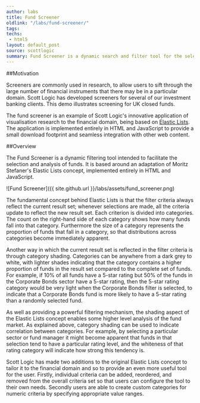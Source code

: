 ```yaml
---
author: labs
title: Fund Screener
oldlink: "/labs/fund-screener/"
tags: 
techs:
 - html5
layout: default_post
source: scottlogic
summary: Fund Screener is a dynamic search and filter tool for the selection and analysis of open-ended funds.
---
```

##Motivation

Screeners are commonly used in research, to allow users to sift through the large number of financial instruments that there may be in a particular domain. Scott Logic has developed screeners for several of our investment banking clients. This demo illustrates screening for UK closed funds.

The fund screener is an example of Scott Logic's innovative application of visualisation research to the financial domain, being based on [Elastic Lists](http://moritz.stefaner.eu/projects/elastic-lists/). The application is implemented entirely in HTML and JavaScript to provide a small download footprint and seamless integration with other web content.

##Overview

The Fund Screener is a dynamic filtering tool intended to facilitate the selection and analysis of funds. It is based around an adaptation of Moritz Stefaner's Elastic Lists concept, implemented entirely in HTML and JavaScript.

![Fund Screener]({{ site.github.url }}/labs/assets/fund_screener.png)

The fundamental concept behind Elastic Lists is that the filter criteria always reflect the current result set; whenever selections are made, all the criteria update to reflect the new result set. Each criterion is divided into categories. The count on the right-hand side of each category shows how many funds fall into that category. Furthermore the size of a category represents the proportion of funds that fall in a category, so that distributions across categories become immediately apparent.

Another way in which the current result set is reflected in the filter criteria is through category shading. Categories can be anywhere from a dark grey to white, with lighter shades indicating that the category contains a higher proportion of funds in the result set compared to the complete set of funds. For example, if 10% of all funds have a 5-star rating but 50% of the funds in the Corporate Bonds sector have a 5-star rating, then the 5-star rating category would be very light when the Corporate Bonds filter is selected, to indicate that a Corporate Bonds fund is more likely to have a 5-star rating than a randomly selected fund.

As well as providing a powerful filtering mechanism, the shading aspect of the Elastic Lists concept enables some higher level analysis of the fund market. As explained above, category shading can be used to indicate correlation between categories. For example, by selecting a particular sector or fund manager it might become apparent that funds in that selection tend to have a particular rating level, and the whiteness of that rating category will indicate how strong this tendency is.

Scott Logic has made two additions to the original Elastic Lists concept to tailor it to the financial domain and so to provide an even more useful tool for the user. Firstly, individual criteria can be added, reordered, and removed from the overall criteria set so that users can configure the tool to their own needs. Secondly users are able to create custom categories for numeric criteria by specifying appropriate value ranges.
